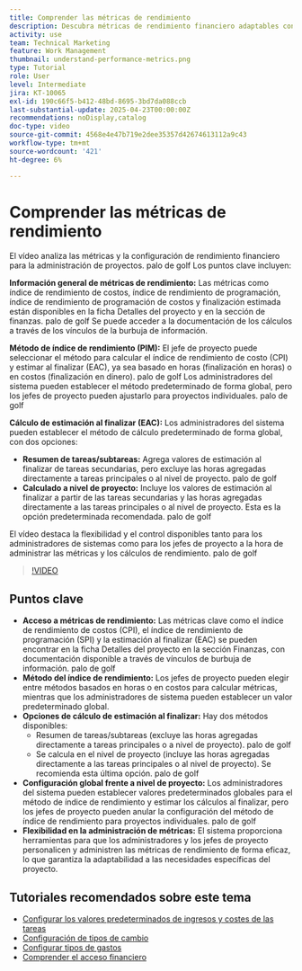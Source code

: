 ```yaml
---
title: Comprender las métricas de rendimiento
description: Descubra métricas de rendimiento financiero adaptables con métodos de cálculo flexibles, valores predeterminados globales y anulaciones a nivel de proyecto, lo que permite a los administradores y jefes de proyecto adaptar eficazmente las métricas financieras a las necesidades del proyecto.
activity: use
team: Technical Marketing
feature: Work Management
thumbnail: understand-performance-metrics.png
type: Tutorial
role: User
level: Intermediate
jira: KT-10065
exl-id: 190c66f5-b412-48bd-8695-3bd7da088ccb
last-substantial-update: 2025-04-23T00:00:00Z
recommendations: noDisplay,catalog
doc-type: video
source-git-commit: 4568e4e47b719e2dee35357d42674613112a9c43
workflow-type: tm+mt
source-wordcount: '421'
ht-degree: 6%

---
```


# Comprender las métricas de rendimiento

El vídeo analiza las métricas y la configuración de rendimiento financiero para la administración de proyectos. palo de golf Los puntos clave incluyen:

**Información general de métricas de rendimiento:** Las métricas como índice de rendimiento de costos, índice de rendimiento de programación, índice de rendimiento de programación de costos y finalización estimada están disponibles en la ficha Detalles del proyecto y en la sección de finanzas. palo de golf Se puede acceder a la documentación de los cálculos a través de los vínculos de la burbuja de información.

**Método de índice de rendimiento (PIM):** El jefe de proyecto puede seleccionar el método para calcular el índice de rendimiento de costo (CPI) y estimar al finalizar (EAC), ya sea basado en horas (finalización en horas) o en costos (finalización en dinero). palo de golf Los administradores del sistema pueden establecer el método predeterminado de forma global, pero los jefes de proyecto pueden ajustarlo para proyectos individuales. palo de golf

**Cálculo de estimación al finalizar (EAC):** Los administradores del sistema pueden establecer el método de cálculo predeterminado de forma global, con dos opciones:
* **Resumen de tareas/subtareas:** Agrega valores de estimación al finalizar de tareas secundarias, pero excluye las horas agregadas directamente a tareas principales o al nivel de proyecto. palo de golf
* **Calculado a nivel de proyecto:** Incluye los valores de estimación al finalizar a partir de las tareas secundarias y las horas agregadas directamente a las tareas principales o al nivel de proyecto. Esta es la opción predeterminada recomendada. palo de golf

El vídeo destaca la flexibilidad y el control disponibles tanto para los administradores de sistemas como para los jefes de proyecto a la hora de administrar las métricas y los cálculos de rendimiento. palo de golf

>[!VIDEO](https://video.tv.adobe.com/v/3457682/?quality=12&learn=on&enablevpops)

## Puntos clave


* **Acceso a métricas de rendimiento:** Las métricas clave como el índice de rendimiento de costos (CPI), el índice de rendimiento de programación (SPI) y la estimación al finalizar (EAC) se pueden encontrar en la ficha Detalles del proyecto en la sección Finanzas, con documentación disponible a través de vínculos de burbuja de información. palo de golf
* **Método del índice de rendimiento:** Los jefes de proyecto pueden elegir entre métodos basados en horas o en costos para calcular métricas, mientras que los administradores de sistema pueden establecer un valor predeterminado global.
* **Opciones de cálculo de estimación al finalizar:** Hay dos métodos disponibles:
   * Resumen de tareas/subtareas (excluye las horas agregadas directamente a tareas principales o a nivel de proyecto). palo de golf
   * Se calcula en el nivel de proyecto (incluye las horas agregadas directamente a las tareas principales o al nivel de proyecto). Se recomienda esta última opción. palo de golf
* **Configuración global frente a nivel de proyecto:** Los administradores del sistema pueden establecer valores predeterminados globales para el método de índice de rendimiento y estimar los cálculos al finalizar, pero los jefes de proyecto pueden anular la configuración del método de índice de rendimiento para proyectos individuales. palo de golf
* **Flexibilidad en la administración de métricas:** El sistema proporciona herramientas para que los administradores y los jefes de proyecto personalicen y administren las métricas de rendimiento de forma eficaz, lo que garantiza la adaptabilidad a las necesidades específicas del proyecto.

## Tutoriales recomendados sobre este tema

<!--* * [Understand performance metrics](/help/manage-work/project-finances/understand-performance-metrics.md)-->
* [Configurar los valores predeterminados de ingresos y costes de las tareas](/help/manage-work/project-finances/set-up-task-revenue-and-cost-defaults.md)
* [Configuración de tipos de cambio](/help/manage-work/project-finances/set-up-exchange-rates.md)
* [Configurar tipos de gastos](/help/manage-work/project-finances/set-up-expense-types.md)
* [Comprender el acceso financiero](/help/manage-work/project-finances/understand-financial-access.md)
